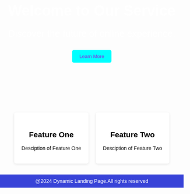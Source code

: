 <!DOCTYPE html>
<html>
    <head>
        <title>
            Landing page 
        </title>
        <link rel="stylesheet" href="landing.css" type="text/css">
        <style> 
            body {
    margin: 0;
    padding: 0;
    text-align: center;
    font-family: Arial, "Helvetica Neue", Helvetica, sans-serif;
    color: #f4f8fb;
}
header {
    padding: 50px 20px;
    background-image: url('stars.jpg');
    background-size: cover ;
    background-position: center;
    color: white;
}
header h1 {
    font-size: 2.5rem;
    margin-bottom: 20px;
}
header p {
    font-size: 1.6rem ;
    margin-bottom: 30px;
}
.action-button {
    background-color: aqua;
    cursor: pointer;
    padding: 10px 20px;
    color: blueviolet;
    border-radius: 5px;
    border: none;
    transition: background-color 0.3s;;
}
.action-button:hover {
    background-color: blue;
}
.features {
    display: flex;
    padding: 20px;
    justify-content: center;
}
.feature {
    background-color: white;
    color: black;
    padding: 20px;
    margin: 10px;
    border-radius: 5px;
    box-shadow: 0 2px 6px rgba(0, 0, 0, 0.1);
    transition: transform 0.3s ease, box-shadow 0.3s ease;
}
.feature:hover {
    transform: scale(1.05);
    box-shadow: 0 4px 8px rgba(0, 0, 0, 0.15);
}
footer {
    background-color: #3843d8;
    color: white;
    text-align: center;
    padding: 10px 0;
}</style>
    </head>
        <body>
            <header>
                <h1>Welcome to Our Service</h1>
                <p>Discover the future of online experience.</p>
                <button class="action-button">Learn More</button>
            </header>
            <section class="features">
                <div class="feature">
                    <h2>Feature One</h2>
                    <p>Desciption of Feature One </p>
                </div>
                 <div class="feature">
                   <h2>Feature Two</h2>
                  <p>Desciption of Feature Two </p>
               </div>
            </section>  
            <footer>
                @2024 Dynamic Landing Page.All rights reserved 
            </footer>
        </body>
</html>
